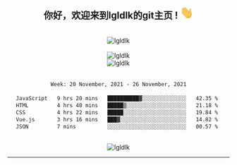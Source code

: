 <div align="center">
<h2> 你好，欢迎来到lgldlk的git主页 ! <img src="https://github.com/lgldlk/lgldlk/blob/main/gifs/Hi.gif" width="30px"></h2>
</div>

<div align="center">
 </br>
 <img src="http://aiitapp.cn:8091/?color=rgba(37,144,118,1)&shadowColor=rgba(12,16,20,1)&fontSize=120&&shadowOffsetX=9&shadowOffsetY=11" height="26px" alt="lgldlk" />
 </br>

   </br>
 <img src="https://github-readme-stats.vercel.app/api?username=lgldlk&show_icons=true&theme=gotham&locale=cn" alt="lgldlk" />
 

</br>

<img  src="http://github-readme-stats.vercel.app/api/top-langs/?username=lgldlk&show_icons=true&theme=gotham&locale=cn&layout=compact" alt="lgldlk"/>  
</br>
</br>

<!--START_SECTION:waka-->
```text
Week: 20 November, 2021 - 26 November, 2021

JavaScript   9 hrs 20 mins   ██████████▓░░░░░░░░░░░░░░   42.35 % 
HTML         4 hrs 40 mins   █████▒░░░░░░░░░░░░░░░░░░░   21.18 % 
CSS          4 hrs 22 mins   █████░░░░░░░░░░░░░░░░░░░░   19.84 % 
Vue.js       3 hrs 16 mins   ███▓░░░░░░░░░░░░░░░░░░░░░   14.82 % 
JSON         7 mins          ░░░░░░░░░░░░░░░░░░░░░░░░░   00.57 % 
```
<!--END_SECTION:waka-->

 </br>
  <img src="https://visitor-badge.glitch.me/badge?page_id=lgldlk" alt="lgldlk" />

---

 

